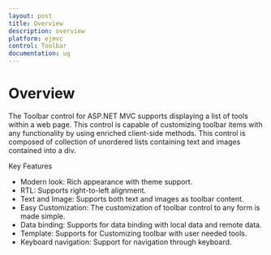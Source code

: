 ```yaml
---
layout: post
title: Overview
description: overview  	 	
platform: ejmvc
control: Toolbar
documentation: ug
---
```


# Overview  	 	

The Toolbar control for ASP.NET MVC supports displaying a list of tools within a web page. This control is capable of customizing toolbar items with any functionality by using enriched client-side methods. This control is composed of collection of unordered lists containing text and images contained into a div.

Key Features

* Modern look: Rich appearance with theme support.
* RTL: Supports right-to-left alignment.
* Text and Image: Supports both text and images as toolbar content.
* Easy Customization: The customization of toolbar control to any form is made simple.
* Data binding: Supports for data binding with local data and remote data.
* Template: Supports for Customizing toolbar with user needed tools.
* Keyboard navigation: Support for navigation through keyboard.
